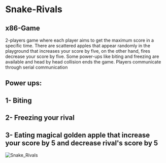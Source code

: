 # Snake-Rivals
## x86-Game
2-players game where each player aims to get the maximum score in a specific time.
There are scattered apples that appear randomly in the playground that increases your score by five, on the other hand, fires decrease your score by five. Some power-ups like biting and freezing are available 
and head by head collision ends the game.
Players communicate through serial communication
## Power ups:
## 1- Biting 
## 2- Freezing your rival
## 3- Eating magical golden apple that increase your score by 5 and decrease rival's score by 5 

![Snake_Rivals](https://user-images.githubusercontent.com/62077516/103485403-a3cbb380-4dfe-11eb-98be-47b1d290bd10.png)


